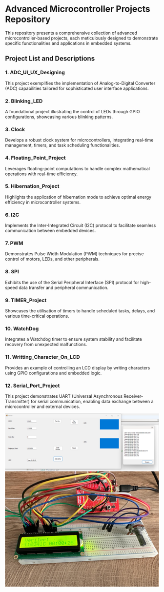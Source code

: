 # Advanced Microcontroller Projects Repository

This repository presents a comprehensive collection of advanced microcontroller-based projects, each meticulously designed to demonstrate specific functionalities and applications in embedded systems.

## Project List and Descriptions

### 1. ADC_UI_UX_Designing
This project exemplifies the implementation of Analog-to-Digital Converter (ADC) capabilities tailored for sophisticated user interface applications.

### 2. Blinking_LED
A foundational project illustrating the control of LEDs through GPIO configurations, showcasing various blinking patterns.

### 3. Clock
Develops a robust clock system for microcontrollers, integrating real-time management, timers, and task scheduling functionalities.

### 4. Floating_Point_Project
Leverages floating-point computations to handle complex mathematical operations with real-time efficiency.

### 5. Hibernation_Project
Highlights the application of hibernation mode to achieve optimal energy efficiency in microcontroller systems.

### 6. I2C
Implements the Inter-Integrated Circuit (I2C) protocol to facilitate seamless communication between embedded devices.

### 7. PWM
Demonstrates Pulse Width Modulation (PWM) techniques for precise control of motors, LEDs, and other peripherals.

### 8. SPI
Exhibits the use of the Serial Peripheral Interface (SPI) protocol for high-speed data transfer and peripheral communication.

### 9. TIMER_Project
Showcases the utilisation of timers to handle scheduled tasks, delays, and various time-critical operations.

### 10. WatchDog
Integrates a Watchdog timer to ensure system stability and facilitate recovery from unexpected malfunctions.

### 11. Writting_Character_On_LCD
Provides an example of controlling an LCD display by writing characters using GPIO configurations and embedded logic.

### 12. Serial_Port_Project
This project demonstrates UART (Universal Asynchronous Receiver-Transmitter) for serial communication, enabling data exchange between a microcontroller and external devices.

![Serial Port Diagram(PNG)](projeler/Serial_Port_Project/serial_port_diagram.png)
![Serial Port Diagram(JPG)](projeler/Serial_Port_Project/Serial_port_LCD.jpg)

